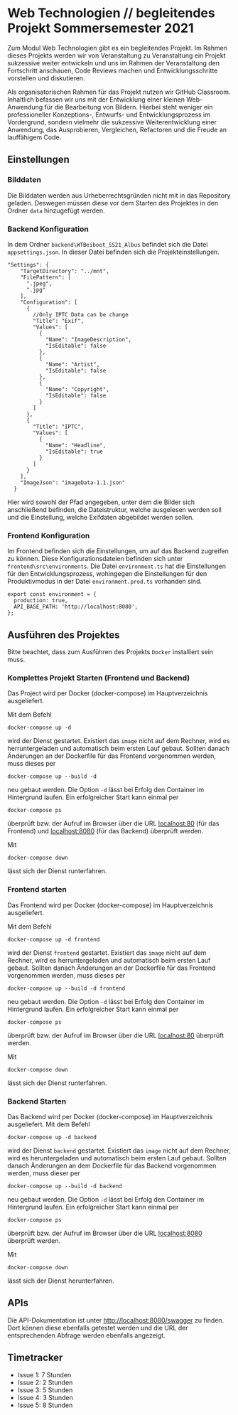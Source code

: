 # Web Technologien // begleitendes Projekt Sommersemester 2021

Zum Modul Web Technologien gibt es ein begleitendes Projekt. Im Rahmen dieses Projekts werden wir von Veranstaltung zu Veranstaltung ein Projekt sukzessive weiter entwickeln und uns im Rahmen der Veranstaltung den Fortschritt anschauen, Code Reviews machen und Entwicklungsschritte vorstellen und diskutieren.

Als organisatorischen Rahmen für das Projekt nutzen wir GitHub Classroom. Inhaltlich befassen wir uns mit der Entwicklung einer kleinen Web-Anwendung für die Bearbeitung von Bildern. Hierbei steht weniger ein professioneller Konzeptions-, Entwurfs- und Entwicklungsprozess im Vordergrund, sondern vielmehr die sukzessive Weiterentwicklung einer Anwendung, das Ausprobieren, Vergleichen, Refactoren und die Freude an lauffähigem Code.

## Einstellungen

### Bilddaten
Die Bilddaten werden aus Urheberrechtsgründen nicht mit in das Repository geladen. Deswegen müssen diese vor dem Starten des Projektes in den Ordner `data` hinzugefügt werden.

### Backend Konfiguration
In dem Ordner `backend\WTBeiboot_SS21_Albus` befindet sich die Datei `appsettings.json`. In dieser Datei befinden sich die Projekteinstellungen. 
```
"Settings": {
    "TargetDirectory": "../mnt",
    "FilePattern": [
      ".jpeg",
      ".jpg"
    ],
    "Configuration": [
      {
        //Only IPTC Data can be change
        "Title": "Exif",
        "Values": [
          {
            "Name": "ImageDescription",
            "IsEditable": false
          },
          {
            "Name": "Artist",
            "IsEditable": false
          },
          {
            "Name": "Copyright",
            "IsEditable": false
          }
        ]
      },
      {
        "Title": "IPTC",
        "Values": [
          {
            "Name": "Headline",
            "IsEditable": true
          }
        ]
      }
    ],
    "ImageJson": "imageData-1.1.json"
  }
```
Hier wird sowohl der Pfad angegeben, unter dem die Bilder sich anschließend befinden, die Dateistruktur, welche ausgelesen werden soll und die Einstellung, welche Exifdaten abgebildet werden sollen.

### Frontend Konfiguration
Im Frontend befinden sich die Einstellungen, um auf das Backend zugreifen zu können. Diese Konfigurationsdateien befinden sich unter `frontend\src\environments`. Die Datei `environment.ts` hat die Einstellungen für den Entwicklungsprozess, wohingegen die Einstellungen für den Produktivmodus in der Datei `environment.prod.ts` vorhanden sind.
```
export const environment = {
  production: true,
  API_BASE_PATH: 'http://localhost:8080',
};
```


## Ausführen des Projektes
Bitte beachtet, dass zum Ausführen des Projekts `Docker` installiert sein muss.

### Komplettes Projekt Starten (Frontend und Backend)
Das Project wird per Docker (docker-compose) im Hauptverzeichnis ausgeliefert.

Mit dem Befehl 

```
docker-compose up -d
```

wird der Dienst gestartet. Existiert das `image` nicht auf dem Rechner, wird es herruntergeladen und automatisch beim ersten Lauf gebaut. Sollten danach Änderungen an der Dockerfile für das Frontend vorgenommen werden, muss dieses per

```
docker-compose up --build -d
```

neu gebaut werden. Die Option `-d` lässt bei Erfolg den Container im Hintergrund laufen. Ein erfolgreicher Start kann einmal per 

```
docker-compose ps
```

überprüft bzw. der Aufruf im Browser über die URL [localhost:80](http://localhost:80/) (für das Frontend) und [localhost:8080](http://localhost:8080/) (für das Backend) überprüft werden.

Mit 

```
docker-compose down
```

lässt sich der Dienst runterfahren.

### Frontend starten

Das Frontend wird per Docker (docker-compose) im Hauptverzeichnis ausgeliefert.

Mit dem Befehl 

```
docker-compose up -d frontend
```

wird der Dienst `frontend` gestartet. Existiert das `image` nicht auf dem Rechner, wird es herruntergeladen und automatisch beim ersten Lauf gebaut. Sollten danach Änderungen an der Dockerfile für das Frontend vorgenommen werden, muss dieses per

```
docker-compose up --build -d frontend
```

neu gebaut werden. Die Option `-d` lässt bei Erfolg den Container im Hintergrund laufen. Ein erfolgreicher Start kann einmal per 

```
docker-compose ps
```

überprüft bzw. der Aufruf im Browser über die URL [localhost:80](http://localhost:80/) überprüft werden.

Mit 

```
docker-compose down
```

lässt sich der Dienst runterfahren.

### Backend Starten
Das Backend wird per Docker (docker-compose) im Hauptverzeichnis ausgeliefert.
Mit dem Befehl 
```
docker-compose up -d backend
```
wird der Dienst `backend` gestartet. Existiert das `image` nicht auf dem Rechner, wird es heruntergeladen und automatisch beim ersten Lauf gebaut. Sollten danach Änderungen an dem Dockerfile für das Backend vorgenommen werden, muss dieser per
```
docker-compose up --build -d backend
```
neu gebaut werden. Die Option `-d` lässt bei Erfolg den Container im Hintergrund laufen. Ein erfolgreicher Start kann einmal per
```
docker-compose ps
```
überprüft bzw. der Aufruf im Browser über die URL [localhost:8080](http://localhost:8080/) überprüft werden.

Mit 
```
docker-compose down
```
lässt sich der Dienst herunterfahren.

## APIs
Die API-Dokumentation ist unter [http://localhost:8080/swagger](http://localhost:8080/swagger) zu finden.
Dort können diese ebenfalls getestet werden und die URL der entsprechenden Abfrage werden ebenfalls angezeigt.

## Timetracker
* Issue 1: 7 Stunden
* Issue 2: 2 Stunden
* Issue 3: 5 Stunden
* Issue 4: 3 Stunden
* Issue 5: 8 Stunden
